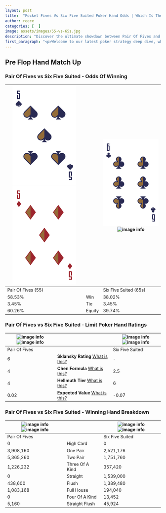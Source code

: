 ```yaml
---
layout: post
title:  "Pocket Fives Vs Six Five Suited Poker Hand Odds | Which Is The Better Hand In Poker? A Complete Guide"
author: reece
categories: [  ]
image: assets/images/55-vs-65s.jpg
description: "Discover the ultimate showdown between Pair Of Fives and Six Five Suited in poker! Uncover the odds, strategies, and scenarios where one hand triumphs over the other. Get ready to up your poker game with this thrilling analysis."
first_paragraph: "<p>Welcome to our latest poker strategy deep dive, where we're pitting two distinct hands against each other in a high-stakes showdown: Pair Of Fives vs Six Five Suited.</p><p>In the dynamic world of poker, every decision counts, and knowing which hand holds the upper hand is key to your success at the table.</p><p>In this article, we'll dissect these two hands, explore the scenarios where one dominates the other, and equip you with the knowledge to make strategic choices that can tip the odds in your favor.</p><p>Get ready to unravel the intriguing dynamics of these poker hands and elevate your game to new heights.</p>"
---
```




[comment]: # (sp0)

## Pre Flop Hand Match Up

<div class="table hand-ratings" markdown="1"> 



### Pair Of Fives vs Six Five Suited - Odds Of Winning


    
| ![image info](assets/images/hand1/5.png) ![image info](assets/images/hand1/5o.png) |  | ![image info](assets/images/hand2/6.png) ![image info](assets/images/hand2/5s.png) |
| -------- | -------- | -------- |
| Pair Of Fives (55) |  | Six Five Suited (65s) |
| 58.53% | Win | 38.02% |
| 3.45% | Tie | 3.45% |
| 60.26% | Equity | 39.74% |




[comment]: # (sp1)



### Pair Of Fives vs Six Five Suited - Limit Poker Hand Ratings


    
| ![image info](https://www.riverpairs.com/assets/images/hand1/5.png) ![image info](https://www.riverpairs.com/assets/images/hand1/5o.png) |  | ![image info](https://www.riverpairs.com/assets/images/hand2/6.png) ![image info](https://www.riverpairs.com/assets/images/hand2/5s.png) |
| -------- | -------- | -------- |
| Pair Of Fives |  | Six Five Suited |
| 6 | **Sklansky Rating** [What is this?](/sklansky-rating-explained) | - |
| 4 | **Chen Formula** [What is this?](/chen-formula-explained) | 2.5 |
| 4 | **Hellmuth Tier** [What is this?](/Hellmuth-tier-explained) | 6 |
| 0.02 | **Expected Value** [What is this?](/expected-value-explained) | -0.07 |




[comment]: # (sp2)



### Pair Of Fives vs Six Five Suited - Winning Hand Breakdown


    
| ![image info](https://www.riverpairs.com/assets/images/hand1/5.png) ![image info](https://www.riverpairs.com/assets/images/hand1/5o.png) |  | ![image info](https://www.riverpairs.com/assets/images/hand2/6.png) ![image info](https://www.riverpairs.com/assets/images/hand2/5s.png) |
| -------- | -------- | -------- |
| Pair Of Fives |  | Six Five Suited |
| 0 | High Card | 0 |
| 3,908,160 | One Pair | 2,521,176 |
| 5,365,260 | Two Pair | 1,751,760 |
| 1,226,232 | Three Of A Kind | 357,420 |
| 0 | Straight | 1,539,000 |
| 438,600 | Flush | 1,389,480 |
| 1,083,168 | Full House | 194,040 |
| 0 | Four Of A Kind | 13,452 |
| 5,160 | Straight Flush | 45,924 |




[comment]: # (sp3)



</div>

[comment]: # (sp4)



[comment]: # (sp5)


